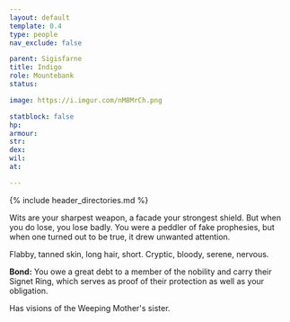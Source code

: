 ```yaml
---
layout: default
template: 0.4
type: people
nav_exclude: false

parent: Sigisfarne
title: Indigo
role: Mountebank
status: 

image: https://i.imgur.com/nM8MrCh.png

statblock: false
hp: 
armour: 
str: 
dex: 
wil: 
at: 

---
```


{% include header_directories.md %}

Wits are your sharpest weapon, a facade your strongest shield. But when you do lose, you lose badly. You were a peddler of fake prophesies, but when one turned out to be true, it drew unwanted attention.

Flabby, tanned skin, long hair, short. Cryptic, bloody, serene, nervous.

**Bond:** You owe a great debt to a member of the nobility and carry their Signet Ring, which serves as proof of their protection as well as your obligation.

Has visions of the Weeping Mother's sister.

